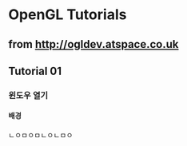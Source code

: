 # OpenGL Tutorials
## from http://ogldev.atspace.co.uk

## Tutorial 01
### 윈도우 열기

#### 배경
ㄴㅇㅁㅇㅁㄴㅇㄴㅁㅇ
